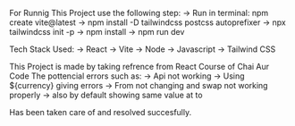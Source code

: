 For Runnig This Project use the following step:
-> Run in terminal: npm create vite@latest
-> npm install -D tailwindcss postcss autoprefixer 
-> npx tailwindcss init -p
-> npm install
-> npm run dev


Tech Stack Used:
-> React 
-> Vite
-> Node
-> Javascript
-> Tailwind CSS


This Project is made by taking refrence from React Course of Chai Aur Code
The pottencial errors such as:
-> Api not working 
-> Using ${currency} giving errors
-> From not changing and swap not working properly
-> also by default showing same value at to 

Has been taken care of and resolved succesfully.
